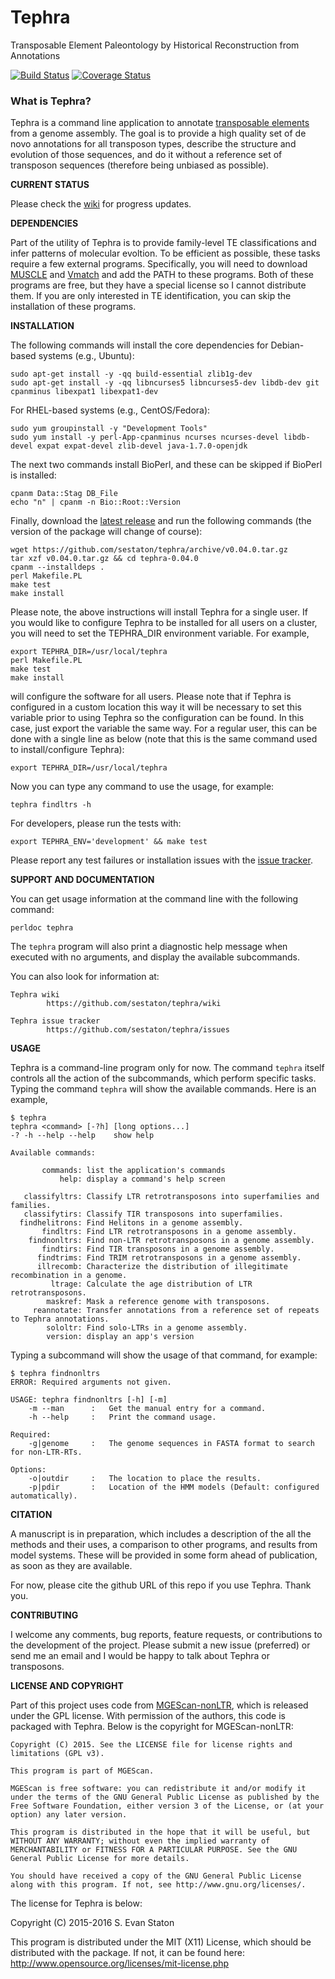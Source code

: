 # Tephra
Transposable Element Paleontology by Historical Reconstruction from Annotations

[![Build Status](https://travis-ci.org/sestaton/tephra.svg?branch=master)](https://travis-ci.org/sestaton/tephra) [![Coverage Status](https://coveralls.io/repos/github/sestaton/tephra/badge.svg?branch=master)](https://coveralls.io/github/sestaton/tephra?branch=master)

### What is Tephra?

Tephra is a command line application to annotate [transposable elements](http://en.wikipedia.org/wiki/Transposable_element) from a genome assembly. The goal is to provide a high quality set of de novo annotations for all transposon types, describe the structure and evolution of those sequences, and do it without a reference set of transposon sequences (therefore being unbiased as possible).

**CURRENT STATUS** 

Please check the [wiki](https://github.com/sestaton/tephra/wiki) for progress updates. 

**DEPENDENCIES**

Part of the utility of Tephra is to provide family-level TE classifications and infer patterns of molecular evoltion. To be efficient as possible, these tasks require a few external programs. Specifically, you will need to download [MUSCLE](http://http://drive5.com/muscle/) and [Vmatch](http://vmatch.de) and add the PATH to these programs. Both of these programs are free, but they have a special license so I cannot distribute them. If you are only interested in TE identification, you can skip the installation of these programs.

**INSTALLATION**

The following commands will install the core dependencies for Debian-based systems (e.g., Ubuntu):

    sudo apt-get install -y -qq build-essential zlib1g-dev 
    sudo apt-get install -y -qq libncurses5 libncurses5-dev libdb-dev git cpanminus libexpat1 libexpat1-dev

For RHEL-based systems (e.g., CentOS/Fedora):

    sudo yum groupinstall -y "Development Tools"
    sudo yum install -y perl-App-cpanminus ncurses ncurses-devel libdb-devel expat expat-devel zlib-devel java-1.7.0-openjdk

The next two commands install BioPerl, and these can be skipped if BioPerl is installed:
    
    cpanm Data::Stag DB_File
    echo "n" | cpanm -n Bio::Root::Version

Finally, download the [latest release](https://github.com/sestaton/tephra/releases/latest) and run the following commands (the version of the package will change of course):

    wget https://github.com/sestaton/tephra/archive/v0.04.0.tar.gz
    tar xzf v0.04.0.tar.gz && cd tephra-0.04.0
    cpanm --installdeps .
    perl Makefile.PL
    make test
    make install

Please note, the above instructions will install Tephra for a single user. If you would like to configure Tephra to be installed for all users on a cluster, you will need to set the TEPHRA_DIR environment variable. For example,

    export TEPHRA_DIR=/usr/local/tephra
    perl Makefile.PL
    make test
    make install

will configure the software for all users. Please note that if Tephra is configured in a custom location this way it will be necessary to set this variable prior to using Tephra so the configuration can be found. In this case, just export the variable the same way. For a regular user, this can be done with a single line as below (note that this is the same command used to install/configure Tephra):

    export TEPHRA_DIR=/usr/local/tephra

Now you can type any command to use the usage, for example:

    tephra findltrs -h

For developers, please run the tests with:

    export TEPHRA_ENV='development' && make test

Please report any test failures or installation issues with the [issue tracker](https://github.com/sestaton/tephra/issues).

**SUPPORT AND DOCUMENTATION**

You can get usage information at the command line with the following command:

    perldoc tephra

The `tephra` program will also print a diagnostic help message when executed with no arguments, and display the available subcommands.

You can also look for information at:

    Tephra wiki
            https://github.com/sestaton/tephra/wiki

    Tephra issue tracker
            https://github.com/sestaton/tephra/issues

**USAGE**

Tephra is a command-line program only for now. The command `tephra` itself controls all the action of the subcommands, which perform specific tasks. Typing the command `tephra` will show the available commands. Here is an example,

    $ tephra
    tephra <command> [-?h] [long options...]
    -? -h --help --help    show help
   
    Available commands:
    
           commands: list the application's commands
               help: display a command's help screen
    
       classifyltrs: Classify LTR retrotransposons into superfamilies and families.
       classifytirs: Classify TIR transposons into superfamilies.
      findhelitrons: Find Helitons in a genome assembly.
           findltrs: Find LTR retrotransposons in a genome assembly.
        findnonltrs: Find non-LTR retrotransposons in a genome assembly.
           findtirs: Find TIR transposons in a genome assembly.
          findtrims: Find TRIM retrotransposons in a genome assembly.
          illrecomb: Characterize the distribution of illegitimate recombination in a genome.
             ltrage: Calculate the age distribution of LTR retrotransposons.
            maskref: Mask a reference genome with transposons.
         reannotate: Transfer annotations from a reference set of repeats to Tephra annotations.
            sololtr: Find solo-LTRs in a genome assembly.
            version: display an app's version


Typing a subcommand will show the usage of that command, for example:

    $ tephra findnonltrs
    ERROR: Required arguments not given.
    
    USAGE: tephra findnonltrs [-h] [-m]
        -m --man      :   Get the manual entry for a command.
        -h --help     :   Print the command usage.
    
    Required:
        -g|genome     :   The genome sequences in FASTA format to search for non-LTR-RTs. 

    Options:
        -o|outdir     :   The location to place the results.
        -p|pdir       :   Location of the HMM models (Default: configured automatically).


**CITATION**

A manuscript is in preparation, which includes a description of the all the methods and their uses, a comparison to other programs, and results from model systems. These will be provided in some form ahead of publication, as soon as they are available.

For now, please cite the github URL of this repo if you use Tephra. Thank you. 

**CONTRIBUTING**

I welcome any comments, bug reports, feature requests, or contributions to the development of the project. Please submit a new issue (preferred) or send me an email and I would be happy to talk about Tephra or transposons.

**LICENSE AND COPYRIGHT**

Part of this project uses code from [MGEScan-nonLTR](http://darwin.informatics.indiana.edu/cgi-bin/evolution/nonltr/nonltr.pl), which is released under the GPL license. With permission of the authors, this code is packaged with Tephra. Below is the copyright for MGEScan-nonLTR:

    Copyright (C) 2015. See the LICENSE file for license rights and limitations (GPL v3).

    This program is part of MGEScan.

    MGEScan is free software: you can redistribute it and/or modify it under the terms of the GNU General Public License as published by the Free Software Foundation, either version 3 of the License, or (at your option) any later version.

    This program is distributed in the hope that it will be useful, but WITHOUT ANY WARRANTY; without even the implied warranty of MERCHANTABILITY or FITNESS FOR A PARTICULAR PURPOSE. See the GNU General Public License for more details.

    You should have received a copy of the GNU General Public License along with this program. If not, see http://www.gnu.org/licenses/.

The license for Tephra is below:

Copyright (C) 2015-2016 S. Evan Staton

This program is distributed under the MIT (X11) License, which should be distributed with the package.
If not, it can be found here: http://www.opensource.org/licenses/mit-license.php

